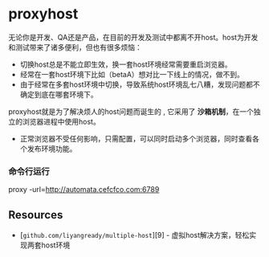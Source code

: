 # proxyhost

无论你是开发、QA还是产品，在目前的开发及测试中都离不开host。host为开发和测试带来了诸多便利，但也有很多烦恼：

+ 切换host总是不能立即生效，换一套host环境经常需要重启浏览器。
+ 经常在一套host环境下比如（betaA）想对比一下线上的情况，做不到。
+ 由于经常在多套host环境中切换，导致系统host环境乱七八糟，发现问题都不确定到底在哪套环境下。

proxyhost就是为了解决烦人的host问题而诞生的 , 它采用了 **沙箱机制**，在一个独立的浏览器进程中使用host。

+ 正常浏览器不受任何影响，只需配置，可以同时启动多个浏览器，同时查看各个发布环境功能。

### 命令行运行
proxy -url=http://automata.cefcfco.com:6789



## Resources

* [`github.com/liyangready/multiple-host`][9] - 虚拟host解决方案，轻松实现两套host环境